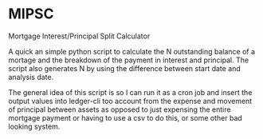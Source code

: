 # MIPSC
Mortgage Interest/Principal Split Calculator

A quick an simple python script to calculate the N outstanding balance of a mortage and the breakdown of the payment in interest and principal. The script also generates N by using the difference between start date and analysis date. 

The general idea of this script is so I can run it as a cron job and insert the output values into ledger-cli too account from the expense and movement of principal between assets as opposed to just expensing the entire mortgage payment or having to use a csv to do this, or some other bad looking system. 
